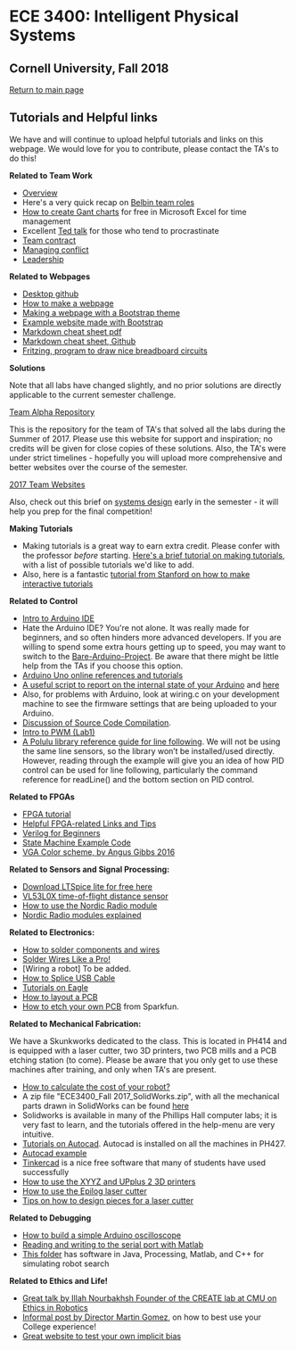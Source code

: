 # ECE 3400: Intelligent Physical Systems
## Cornell University, Fall 2018

[Return to main page](https://cei-lab.github.io/ece3400-2018/)

## Tutorials and Helpful links

We have and will continue to upload helpful tutorials and links on this webpage. We would love for you to contribute, please contact the TA's to do this!

**Related to Team Work**
* [Overview](../Teamwork/readme.md)
* Here's a very quick recap on [Belbin team roles](https://www.youtube.com/watch?v=-efhOLVgEvM)
* [How to create Gant charts](https://www.smartsheet.com/blog/gantt-chart-excel01) for free in Microsoft Excel for time management
* Excellent [Ted talk](https://www.ted.com/talks/tim_urban_inside_the_mind_of_a_master_procrastinator/transcript?language=en) for those who tend to procrastinate
* [Team contract](../Teamwork/Team_Contract.md)
* [Managing conflict](https://cei-lab.github.io/ece3400-2017/Teamwork/Managing_conflict_Chapter_7.pdf)
* [Leadership](https://cei-lab.github.io/ece3400-2017/Teamwork/Leadership.html)

**Related to Webpages**

* [Desktop github](https://desktop.github.com/)
* [How to make a webpage](https://cei-lab.github.io/ece3400-2017/tutorials/webpages/webpages.html)
* [Making a webpage with a Bootstrap theme](https://cei-lab.github.io/ece3400-2017/tutorials/Bootstrap/bootstrap.html)
* [Example website made with Bootstrap](https://danielkim802.github.io/)
* [Markdown cheat sheet pdf](https://guides.github.com/pdfs/markdown-cheatsheet-online.pdf)
* [Markdown cheat sheet, Github](https://github.com/adam-p/markdown-here/wiki/Markdown-Cheatsheet)
* [Fritzing, program to draw nice breadboard circuits](http://fritzing.org/download/?donation=0)

**Solutions**

Note that all labs have changed slightly, and no prior solutions are directly applicable to the current semester challenge.

[Team Alpha Repository](https://cei-lab.github.io/ECE3400-2017-teamAlpha/)

This is the repository for the team of TA's that solved all the labs during the Summer of 2017. Please use this website for support and inspiration; no credits will be given for close copies of these solutions. Also, the TA's were under strict timelines - hopefully you will upload more comprehensive and better websites over the course of the semester.

[2017 Team Websites](https://cei-lab.github.io/ece3400-2017/teams.html)

Also, check out this brief on [systems design](./Systems_design.md) early in the semester - it will help you prep for the final competition!

**Making Tutorials**

* Making tutorials is a great way to earn extra credit. Please confer with the professor _before_ starting. [Here's a brief tutorial on making tutorials](https://cei-lab.github.io/ece3400-2017/tutorials/tutorials.html), with a list of possible tutorials we'd like to add.
* Also, here is a fantastic [tutorial from Stanford on how to make interactive tutorials](http://www.redblobgames.com/making-of/line-drawing/)

**Related to Control**

* [Intro to Arduino IDE](https://cei-lab.github.io/ece3400-2017/tutorials/Arduino/Arduino_Intro.html)
* Hate the Arduino IDE? You're not alone. It was really made for beginners, and so often hinders more advanced developers. If you are willing to spend some extra hours getting up to speed, you may want to switch to the [Bare-Arduino-Project](https://github.com/ladislas/Bare-Arduino-Project). Be aware that there might be little help from the TAs if you choose this option.
* [Arduino Uno online references and tutorials](https://www.arduino.cc/en/Reference/HomePage)
* [A useful script to report on the internal state of your Arduino](https://playground.arduino.cc/Main/ShowInfo) and [here](https://playground.arduino.cc/Main/ShowInfo?action=sourceblock&num=1)
* Also, for problems with Arduino, look at wiring.c on your development machine to see the firmware settings that are being uploaded to your Arduino.
* [Discussion of Source Code Compilation](https://github.com/arduino/Arduino/wiki/Build-Process).
* [Intro to PWM (Lab1)](https://cei-lab.github.io/ece3400-2017/tutorials/PWM/PWM.html)
* [A Polulu library reference guide for line following](https://www.pololu.com/docs/0J19/3). We will not be using the same line sensors, so the library won’t be installed/used directly. However, reading through the example will give you an idea of how PID control can be used for line following, particularly the command reference for readLine() and the bottom section on PID control.

**Related to FPGAs**
* [FPGA tutorial](https://cei-lab.github.io/ece3400-2017/tutorials/FPGA/)
* [Helpful FPGA-related Links and Tips](./FPGA_resources.md)
* [Verilog for Beginners](https://www.nandland.com/verilog/tutorials/tutorial-introduction-to-verilog-for-beginners.html)
* [State Machine Example Code](https://cei-lab.github.io/ece3400-2017/tutorials/Arduino/EmbeddedControlsDemo.ino)
* [VGA Color scheme, by Angus Gibbs 2016](https://cei-lab.github.io/ece3400-2017/tutorials/FPGA/colors_html.html)

**Related to Sensors and Signal Processing:**

* [Download LTSpice lite for free here](http://www.linear.com/solutions/ltspice)
* [VL53L0X time-of-flight distance sensor](https://cei-lab.github.io/ece3400-2017/tutorials/sensors/VL53L0X.html)
* [How to use the Nordic Radio module](http://starter-kit.nettigo.eu/2014/connecting-and-programming-nrf24l01-with-arduino-and-other-boards/)
* [Nordic Radio modules explained](https://arduino-info.wikispaces.com/Nrf24L01-2.4GHz-HowTo)

**Related to Electronics:**

* [How to solder components and wires](https://cei-lab.github.io/ece3400-2017/tutorials/Soldering/Soldering_Tutorial.html)
* [Solder Wires Like a Pro!](https://youtu.be/vL4DuoKGquk)
* [Wiring a robot] To be added.
* [How to Splice USB Cable](https://www.youtube.com/watch?v=EjqtAGdSsN8)
* [Tutorials on Eagle](https://cei-lab.github.io/ece3400-2017/tutorials/Eagle/Eagle_Tutorial.html)
* [How to layout a PCB](https://cei-lab.github.io/ece3400-2017/tutorials/PCB/)
* [How to etch your own PCB](https://www.sparkfun.com/news/2116?_ga=2.203306769.1650204894.1508633871-2087463493.1502106414) from Sparkfun.

**Related to Mechanical Fabrication:**

We have a Skunkworks dedicated to the class. This is located in PH414 and is equipped with a laser cutter, two 3D printers, two PCB mills and a PCB etching station (to come). Please be aware that you only get to use these machines after training, and only when TA's are present.

* [How to calculate the cost of your robot?](Cost.md)
* A zip file "ECE3400_Fall 2017_SolidWorks.zip", with all the mechanical parts drawn in SolidWorks can be found [here](https://github.com/CEI-lab/ece3400-2017/blob/master/docs/ECE3400_Fall%202017_SolidWorks.zip)
* Solidworks is available in many of the Phillips Hall computer labs; it is very fast to learn, and the tutorials offered in the help-menu are very intuitive.
* [Tutorials on Autocad](https://cei-lab.github.io/ece3400-2017/tutorials/Autocad/AutoCAD_Tutorial.html). Autocad is installed on all the machines in PH427.
* [Autocad example](https://cei-lab.github.io/ece3400-2017/tutorials/Autocad/Wheel_Demo.html)
* [Tinkercad](https://www.tinkercad.com/) is a nice free software that many of students have used successfully
* [How to use the XYYZ and UPplus 2 3D printers](https://cei-lab.github.io/ece3400-2017/tutorials/3Dprinting/3D_Printing_Tutorial.html)
* [How to use the Epilog laser cutter](https://cei-lab.github.io/ece3400-2017/tutorials/LaserCutter/Laser_Cutting_Tutorial.html)
* [Tips on how to design pieces for a laser cutter](https://cei-lab.github.io/ece3400-2017/tutorials/LaserCutter/Design_for_laser_cutters.html)

**Related to Debugging**

* [How to build a simple Arduino oscilloscope](https://www.build-electronic-circuits.com/arduino-oscilloscope/)
* [Reading and writing to the serial port with Matlab](https://www.mathworks.com/help/matlab/matlab_external/writing-and-reading-data.html)
* [This folder](../../docs/simulation/) has software in Java, Processing, Matlab, and C++ for simulating robot search

**Related to Ethics and Life!**

* [Great talk by Illah Nourbakhsh Founder of the CREATE lab at CMU on Ethics in Robotics](https://www.youtube.com/watch?v=giKT8PkCCv4)
* [Informal post by Director Martin Gomez](https://cei-lab.github.io/ece3400-2017/tutorials/Life/FB_MartinGomez), on how to best use your College experience!
* [Great website to test your own implicit bias](https://implicit.harvard.edu/implicit/takeatest.html)
